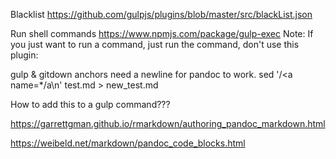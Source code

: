 

Blacklist
https://github.com/gulpjs/plugins/blob/master/src/blackList.json

Run shell commands
https://www.npmjs.com/package/gulp-exec
Note: If you just want to run a command, just run the command, don't use this plugin:



gulp & gitdown
anchors need a newline for pandoc to work.
sed '/<a name=*/a\\n' test.md  > new_test.md

How to add this to a gulp command???


https://garrettgman.github.io/rmarkdown/authoring_pandoc_markdown.html

https://weibeld.net/markdown/pandoc_code_blocks.html
